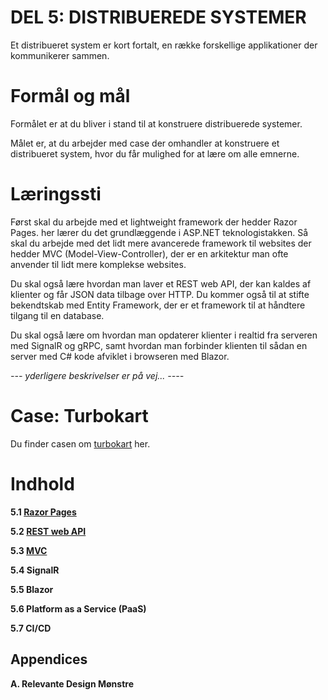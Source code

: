 # DEL 5: DISTRIBUEREDE SYSTEMER
Et distribueret system er kort fortalt, en række forskellige applikationer der kommunikerer sammen.

# Formål og mål
Formålet er at du bliver i stand til at konstruere distribuerede systemer.

Målet er, at du arbejder med case der omhandler at konstruere et distribueret system, hvor du får mulighed for at lære om alle emnerne.

# Læringssti
Først skal du arbejde med et lightweight framework der hedder Razor Pages. her lærer du det grundlæggende i ASP.NET teknologistakken. Så skal du arbejde med det lidt mere avancerede framework til websites der hedder MVC (Model-View-Controller), der er en arkitektur man ofte anvender til lidt mere komplekse websites.

Du skal også lære hvordan man laver et REST web API, der kan kaldes af klienter og får JSON data tilbage over HTTP. Du kommer også til at stifte bekendtskab med Entity Framework, der er et framework til at håndtere tilgang til en database.

Du skal også lære om hvordan man opdaterer klienter i realtid fra serveren med SignalR og gRPC, samt hvordan man forbinder klienten til sådan en server med C# kode afviklet i browseren med Blazor.

*--- yderligere beskrivelser er på vej... ----*

# Case: Turbokart
Du finder casen om [turbokart](/docs/distributed-systems/turbokart.md) her.


# Indhold

**5.1 [Razor Pages](/docs/distributed-systems/razor-pages.md)**

**5.2 [REST web API](/docs/distributed-systems/api.md)**

**5.3 [MVC](/docs/distributed-systems/mvc.md)**

**5.4 SignalR**

**5.5 Blazor**

**5.6 Platform as a Service (PaaS)**

**5.7 CI/CD**

## Appendices
**A. Relevante Design Mønstre**